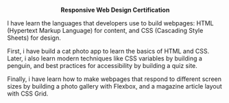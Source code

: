 <b><center>Responsive Web Design Certification</center></b>

I have learn the languages that developers use to build webpages: HTML (Hypertext Markup Language) for content, and CSS (Cascading Style Sheets) for design.

First, i have  build a cat photo app to learn the basics of HTML and CSS. Later, i also  learn modern techniques like CSS variables by building a penguin, and best practices for accessibility by building a quiz site.

Finally, i have learn how to make webpages that respond to different screen sizes by building a photo gallery with Flexbox, and a magazine article layout with CSS Grid.
